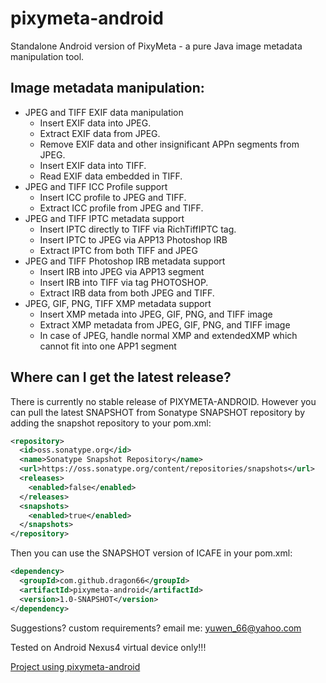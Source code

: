 # pixymeta-android
Standalone Android version of PixyMeta - a pure Java image metadata manipulation tool.

Image metadata manipulation:
----------------------------------------
- JPEG and TIFF EXIF data manipulation
   * Insert EXIF data into JPEG.
   * Extract EXIF data from JPEG.
   * Remove EXIF data and other insignificant APPn segments from JPEG.
   * Insert EXIF data into TIFF.
   * Read EXIF data embedded in TIFF.
- JPEG and TIFF ICC Profile support
   * Insert ICC profile to JPEG and TIFF.
   * Extract ICC profile from JPEG and TIFF.
- JPEG and TIFF IPTC metadata support
   * Insert IPTC directly to TIFF via RichTiffIPTC tag.
   * Insert IPTC to JPEG via APP13 Photoshop IRB
   * Extract IPTC from both TIFF and JPEG
- JPEG and TIFF Photoshop IRB metadata support
   * Insert IRB into JPEG via APP13 segment
   * Insert IRB into TIFF via tag PHOTOSHOP.
   * Extract IRB data from both JPEG and TIFF.
- JPEG, GIF, PNG, TIFF XMP metadata support
   * Insert XMP metada into JPEG, GIF, PNG, and TIFF image
   * Extract XMP metadata from JPEG, GIF, PNG, and TIFF image
   * In case of JPEG, handle normal XMP and extendedXMP which cannot fit into one APP1 segment

Where can I get the latest release?
-----------------------------------
There is currently no stable release of PIXYMETA-ANDROID. However you can pull the latest SNAPSHOT from Sonatype SNAPSHOT repository by adding the snapshot repository to your pom.xml:
 
```xml
<repository>
  <id>oss.sonatype.org</id>
  <name>Sonatype Snapshot Repository</name>
  <url>https://oss.sonatype.org/content/repositories/snapshots</url>
  <releases>
    <enabled>false</enabled>
  </releases>
  <snapshots>
    <enabled>true</enabled>
  </snapshots>
</repository> 
```

Then you can use the SNAPSHOT version of ICAFE in your pom.xml:

```xml
<dependency>
  <groupId>com.github.dragon66</groupId>
  <artifactId>pixymeta-android</artifactId>
  <version>1.0-SNAPSHOT</version>
</dependency>
``` 

Suggestions? custom requirements? email me: yuwen_66@yahoo.com

Tested on Android Nexus4 virtual device only!!!

[Project using pixymeta-android](https://github.com/CreativeCommons-Seneca/cc-xmp-tag)
